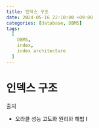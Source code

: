 ```yaml
---
title: 인덱스 구조
date: 2024-05-16 22:10:00 +09:00
categories: [database, DBMS]
tags:
  [
    DBMS,
    index,
    index architecture
  ]
---
```


# 인덱스 구조


출처
- 오라클 성능 고도화 원리와 해법 I